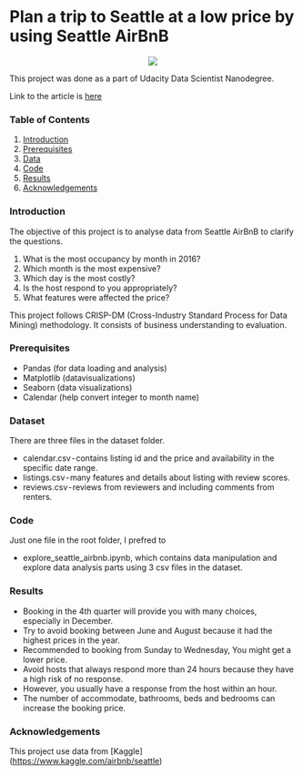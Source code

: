 # Plan a trip to Seattle at a low price by using Seattle AirBnB
<p align="center">
  <img src="https://miro.medium.com/max/1400/1*-G93YyAeZLYLWNHKPqe9Tw.jpeg">
</p>

This project was done as a part of Udacity Data Scientist Nanodegree.

Link to the article is [here](https://medium.com/@chalothorn.cha/plan-a-trip-to-seattle-at-a-low-price-by-using-seattle-airbnb-3972d441b572)

### Table of Contents
1. [Introduction](#introduction)
2. [Prerequisites](#prerequisites)
3. [Data](#data)
4. [Code](#running)
5. [Results](#results)
6. [Acknowledgements](#acknowledgements)

### Introduction<a name="introduction"></a>

The objective of this project is to analyse data from Seattle AirBnB to clarify the questions.

1. What is the most occupancy by month in 2016?
2. Which month is the most expensive?
3. Which day is the most costly?
4. Is the host respond to you appropriately?
5. What features were affected the price?

This project follows CRISP-DM (Cross-Industry Standard Process for Data Mining) methodology. It consists of business understanding to evaluation.


### Prerequisites<a name="prerequisites"></a>

- Pandas (for data loading and analysis)
- Matplotlib (datavisualizations)
- Seaborn (data visualizations)
- Calendar (help convert integer to month name)


### Dataset<a name="data"></a>
There are three files in the dataset folder.
- calendar.csv - contains listing id and the price and availability in the specific date range.
- listings.csv - many features and details about listing with review scores.
- reviews.csv - reviews from reviewers and including comments from renters.

### Code<a name="running"></a>

Just one file in the root folder, I prefred to
- explore_seattle_airbnb.ipynb, which contains data manipulation and explore data analysis parts using 3 csv files in the dataset.

### Results<a name="results"></a>

- Booking in the 4th quarter will provide you with many choices, especially in December.
- Try to avoid booking between June and August because it had the highest prices in the year.
- Recommended to booking from Sunday to Wednesday, You might get a lower price.
- Avoid hosts that always respond more than 24 hours because they have a high risk of no response.
- However, you usually have a response from the host within an hour.
- The number of accommodate, bathrooms, beds and bedrooms can increase the booking price.
  
### Acknowledgements<a name="acknowledgements"></a>

This project use data from [Kaggle] (https://www.kaggle.com/airbnb/seattle)